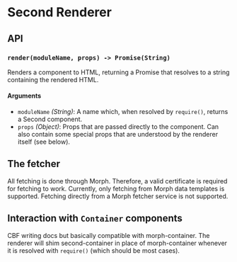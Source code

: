 # Second Renderer

## API

### `render(moduleName, props) -> Promise(String)`

Renders a component to HTML, returning a Promise that resolves to a string containing the rendered HTML.

#### Arguments

- `moduleName` _(String)_: A name which, when resolved by `require()`, returns a Second component.
- `props` _(Object)_: Props that are passed directly to the component. Can also contain some special props that are understood by the renderer itself (see below).

## The fetcher

All fetching is done through Morph. Therefore, a valid certificate is required for fetching to work. Currently, only fetching from Morph data templates is supported. Fetching directly from a Morph fetcher service is not supported.

## Interaction with `Container` components

CBF writing docs but basically compatible with morph-container. The renderer will shim second-container in place of morph-container whenever it is resolved with `require()` (which should be most cases).
